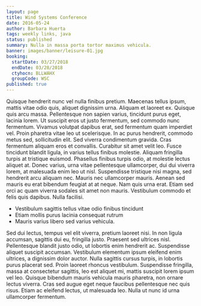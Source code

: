 ```yaml
---
layout: page
title: Wind Systems Conference
date: 2016-05-24
author: Barbara Huerta
tags: weekly links, java
status: published
summary: Nulla in massa porta tortor maximus vehicula.
banner: images/banner/leisure-01.jpg
booking:
  startDate: 03/27/2018
  endDate: 03/28/2018
  ctyhocn: BLLWAHX
  groupCode: WSC
published: true
---
```

Quisque hendrerit nunc vel nulla finibus pretium. Maecenas tellus ipsum, mattis vitae odio quis, aliquet dignissim urna. Aliquam et laoreet ex. Quisque quis arcu massa. Pellentesque non sapien varius, tincidunt purus eget, lacinia lorem. Ut suscipit eros ut justo fermentum, sed commodo nunc fermentum. Vivamus volutpat dapibus erat, sed fermentum quam imperdiet vel. Proin pharetra vitae leo ut scelerisque. In ac purus hendrerit, commodo metus sed, sollicitudin elit. Sed viverra condimentum gravida. Cras fermentum aliquam eros et convallis. Curabitur sit amet velit leo. Fusce tincidunt blandit ligula, in varius tellus finibus molestie.
Aliquam fringilla turpis at tristique euismod. Phasellus finibus turpis odio, at molestie lectus aliquet at. Donec varius, urna vitae pellentesque ullamcorper, dui dui viverra lorem, at malesuada enim leo ut nisl. Suspendisse tristique nisi magna, sed hendrerit arcu aliquam nec. Mauris nec ullamcorper mauris. Aenean sed mauris eu erat bibendum feugiat at at neque. Nam quis urna erat. Etiam sed orci ac quam viverra sodales sit amet non mauris. Vestibulum commodo et felis quis dapibus. Nulla facilisi.

* Vestibulum sagittis tellus vitae odio finibus tincidunt
* Etiam mollis purus lacinia consequat rutrum
* Mauris varius libero sed varius vehicula.

Sed dui lectus, tempus vel elit viverra, pretium laoreet nisi. In non ligula accumsan, sagittis dui eu, fringilla justo. Praesent sed ultrices nisl. Pellentesque blandit justo odio, ut lobortis enim hendrerit ac. Suspendisse aliquet suscipit accumsan. Vestibulum elementum ipsum eleifend enim ultrices, a dignissim dolor auctor. Nulla sagittis cursus turpis, in lobortis purus placerat sed. Proin laoreet rhoncus vestibulum. Suspendisse fringilla, massa at consectetur sagittis, leo est aliquet mi, mattis suscipit lorem ipsum vel leo. Quisque bibendum mauris vehicula mauris pharetra, non ornare lectus viverra. Cras sed augue eget neque faucibus pellentesque nec quis risus. Etiam ac eleifend lectus, ut malesuada leo. Nulla ut nunc id urna ullamcorper fermentum.
